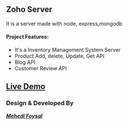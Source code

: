 ## Zoho Server

It is a server made with node, express,mongodb

#### Project Features:

- It's a Inventory Management System Server
- Product Add, delete, Update, Get API
- Blog API
- Customer Review API

## [Live Demo](https://zoho-26c66.firebaseapp.com/)

### Design & Developed By
**_[Mehedi Foysal](https://github.com/mehedifoysal)_**